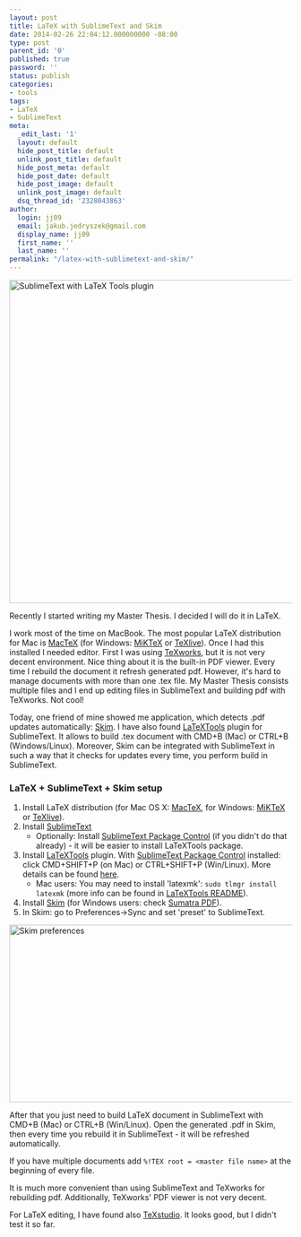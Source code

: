 ```yaml
---
layout: post
title: LaTeX with SublimeText and Skim
date: 2014-02-26 22:04:12.000000000 -08:00
type: post
parent_id: '0'
published: true
password: ''
status: publish
categories:
- tools
tags:
- LaTeX
- SublimeText
meta:
  _edit_last: '1'
  layout: default
  hide_post_title: default
  unlink_post_title: default
  hide_post_meta: default
  hide_post_date: default
  hide_post_image: default
  unlink_post_image: default
  dsq_thread_id: '2328043863'
author:
  login: jj09
  email: jakub.jedryszek@gmail.com
  display_name: jj09
  first_name: ''
  last_name: ''
permalink: "/latex-with-sublimetext-and-skim/"
---
```

<p><img src="{{ site.baseurl }}/assets/2014/02/SublimeText-LaTeXTools-785x577.png" alt="SublimeText with LaTeX Tools plugin" width="785" height="577" class="aligncenter size-large wp-image-1041" /></p>
<p>Recently I started writing my Master Thesis. I decided I will do it in LaTeX. </p>
<p>I work most of the time on MacBook. The most popular LaTeX distribution for Mac is <a href="http://tug.org/mactex/">MacTeX</a> (for Windows: <a href="http://miktex.org/">MiKTeX</a> or <a href="https://www.tug.org/texlive/">TeXlive</a>). Once I had this installed I needed editor. First I was using <a href="https://www.tug.org/texworks/">TeXworks</a>, but it is not very decent environment. Nice thing about it is the built-in PDF viewer. Every time I rebuild the document it refresh generated pdf. However, it's hard to manage documents with more than one .tex file. My Master Thesis consists multiple files and I end up editing files in SublimeText and building pdf with TeXworks. Not cool!</p>
<p>Today, one friend of mine showed me application, which detects .pdf updates automatically: <a href="http://skim-app.sourceforge.net/">Skim</a>. I have also found <a href="https://github.com/SublimeText/LaTeXTools">LaTeXTools</a> plugin for SublimeText. It allows to build .tex document with CMD+B (Mac) or CTRL+B (Windows/Linux). Moreover, Skim can be integrated with SublimeText in such a way that it checks for updates every time, you perform build in SublimeText.</p>
<h3>LaTeX + SublimeText + Skim setup</h3>
<ol>
<li>Install LaTeX distribution (for Mac OS X: <a href="http://tug.org/mactex/">MacTeX</a>, for Windows: <a href="http://miktex.org/">MiKTeX</a> or <a href="https://www.tug.org/texlive/">TeXlive</a>).</li>
<li>Install <a href="http://www.sublimetext.com/3">SublimeText</a>
<ul>
<li>Optionally: Install <a href="http://wbond.net/sublime_packages/package_control">SublimeText Package Control</a> (if you didn't do that already) - it will be easier to install LaTeXTools package.</li>
</ul>
</li>
<li>Install <a href="https://github.com/SublimeText/LaTeXTools">LaTeXTools</a> plugin. With <a href="http://wbond.net/sublime_packages/package_control">SublimeText Package Control</a> installed: click CMD+SHIFT+P (on Mac) or CTRL+SHIFT+P (Win/Linux). More details can be found <a href="https://github.com/SublimeText/LaTeXTools">here</a>.
<ul>
<li>Mac users: You may need to install 'latexmk': <code>sudo tlmgr install latexmk</code> (more info can be found in <a href="https://github.com/SublimeText/LaTeXTools/blob/master/README.markdown">LaTeXTools README</a>).</li>
</ul>
</li>
<li>Install <a href="http://skim-app.sourceforge.net/">Skim</a> (for Windows users: check <a href="http://blog.kowalczyk.info/software/sumatrapdf/download-free-pdf-viewer.html">Sumatra PDF</a>).</li>
<li>In Skim: go to Preferences->Sync and set 'preset' to SublimeText.</li>
</ol>
<p><img src="{{ site.baseurl }}/assets/2014/02/Skim-preferences.png" alt="Skim preferences" width="507" height="317" class="aligncenter size-full wp-image-1037" /></p>
<p>After that you just need to build LaTeX document in SublimeText with CMD+B (Mac) or CTRL+B (Win/Linux). Open the generated .pdf in Skim, then every time you rebuild it in SublimeText - it will be refreshed automatically.</p>
<p>If you have multiple documents add <code>%!TEX root = &lt;master file name&gt;</code> at the beginning of every file.</p>
<p>It is much more convenient than using SublimeText and TeXworks for rebuilding pdf. Additionally, TeXworks' PDF viewer is not very decent.</p>
<p>For LaTeX editing, I have found also <a href="http://texstudio.sourceforge.net/">TeXstudio</a>. It looks good, but I didn't test it so far.</p>
